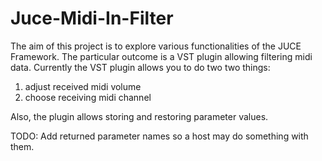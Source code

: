 Juce-Midi-In-Filter
===================

The aim of this project is to explore various functionalities of the JUCE Framework. The particular outcome is a VST plugin allowing filtering midi data. Currently the VST plugin allows you to do two two things: 

1) adjust received midi volume 
2) choose receiving midi channel

Also, the plugin allows storing and restoring parameter values.

TODO: Add returned parameter names so a host may do something with them.